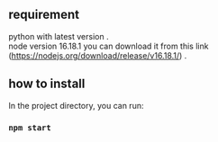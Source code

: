 ## requirement

python with latest version .\
node version 16.18.1 you can download it from this link (https://nodejs.org/download/release/v16.18.1/) .

## how to install

In the project directory, you can run:

### `npm start`
